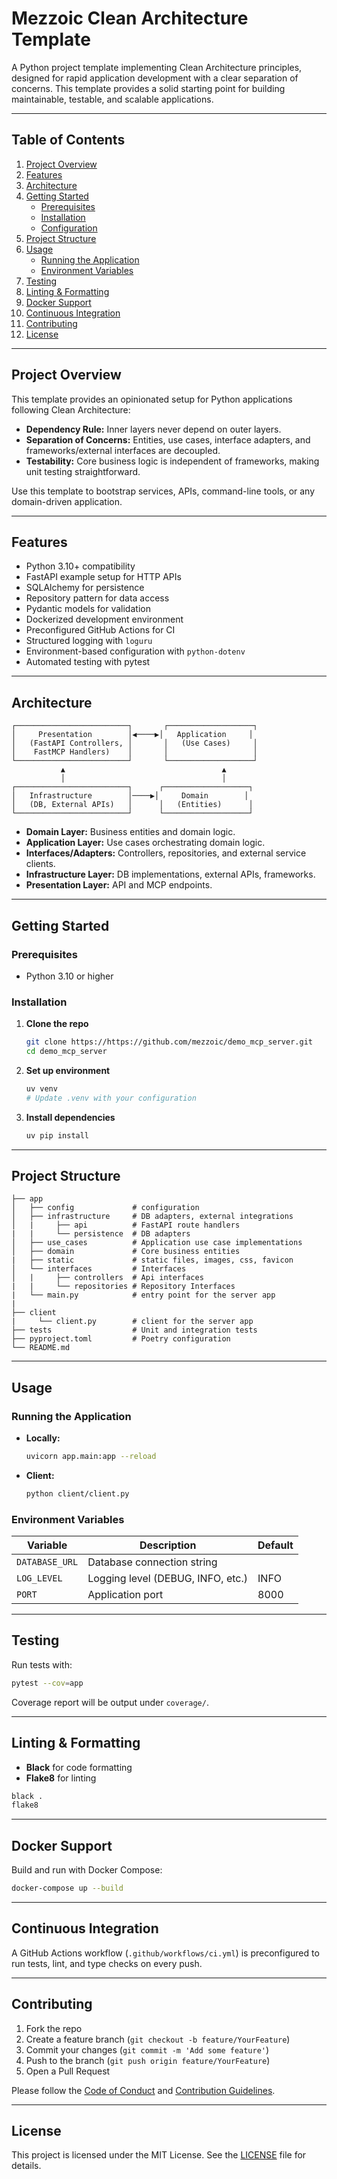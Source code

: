 # Mezzoic Clean Architecture Template

A Python project template implementing Clean Architecture principles, designed for rapid application development with a clear separation of concerns. This template provides a solid starting point for building maintainable, testable, and scalable applications.

---

## Table of Contents

1. [Project Overview](#project-overview)
2. [Features](#features)
3. [Architecture](#architecture)
4. [Getting Started](#getting-started)
   - [Prerequisites](#prerequisites)
   - [Installation](#installation)
   - [Configuration](#configuration)
5. [Project Structure](#project-structure)
6. [Usage](#usage)
   - [Running the Application](#running-the-application)
   - [Environment Variables](#environment-variables)
7. [Testing](#testing)
8. [Linting & Formatting](#linting--formatting)
9. [Docker Support](#docker-support)
10. [Continuous Integration](#continuous-integration)
11. [Contributing](#contributing)
12. [License](#license)

---

## Project Overview

This template provides an opinionated setup for Python applications following Clean Architecture:

- **Dependency Rule:** Inner layers never depend on outer layers.
- **Separation of Concerns:** Entities, use cases, interface adapters, and frameworks/external interfaces are decoupled.
- **Testability:** Core business logic is independent of frameworks, making unit testing straightforward.

Use this template to bootstrap services, APIs, command-line tools, or any domain-driven application.

---

## Features

- Python 3.10+ compatibility
- FastAPI example setup for HTTP APIs
- SQLAlchemy for persistence
- Repository pattern for data access
- Pydantic models for validation
- Dockerized development environment
- Preconfigured GitHub Actions for CI
- Structured logging with `loguru`
- Environment-based configuration with `python-dotenv`
- Automated testing with pytest

---

## Architecture

```
┌─────────────────────────┐       ┌───────────────────┐
│     Presentation        │◀────▶│   Application     │
│   (FastAPI Controllers, │       │   (Use Cases)     │
│    FastMCP Handlers)    │       │                   │
└─────────────────────────┘       └───────────────────┘
           ▲                                   ▲
           │                                   │
┌─────────────────────────┐      ┌───────────────────┐
│   Infrastructure        │────▶│     Domain        │
│   (DB, External APIs)   │      │   (Entities)      │
└─────────────────────────┘      └───────────────────┘
```

- **Domain Layer:** Business entities and domain logic.
- **Application Layer:** Use cases orchestrating domain logic.
- **Interfaces/Adapters:** Controllers, repositories, and external service clients.
- **Infrastructure Layer:** DB implementations, external APIs, frameworks.
- **Presentation Layer:** API and MCP endpoints.
---

## Getting Started

### Prerequisites

- Python 3.10 or higher

### Installation

1. **Clone the repo**

   ```bash
   git clone https://https://github.com/mezzoic/demo_mcp_server.git
   cd demo_mcp_server
   ```

2. **Set up environment**

   ```bash
   uv venv
   # Update .venv with your configuration
   ```

3. **Install dependencies**

   ```bash
   uv pip install      
   ```

---

## Project Structure

```
├── app
│   ├── config             # configuration
│   ├── infrastructure     # DB adapters, external integrations
│   |     ├── api          # FastAPI route handlers
|   |     └── persistence  # DB adapters
│   ├── use_cases          # Application use case implementations
│   ├── domain             # Core business entities
|   ├── static             # static files, images, css, favicon
│   └── interfaces         # Interfaces
│   |     ├── controllers  # Api interfaces
|   |     └── repositories # Repository Interfaces
|   └── main.py            # entry point for the server app
|   
├── client
|     └── client.py        # client for the server app
├── tests                  # Unit and integration tests
├── pyproject.toml         # Poetry configuration
└── README.md
```

---

## Usage

### Running the Application

- **Locally:**
  ```bash
  uvicorn app.main:app --reload
  ```

- **Client:**
  ```bash
  python client/client.py

  ```

### Environment Variables

| Variable       | Description                       | Default |
| -------------- | --------------------------------- | ------- |
| `DATABASE_URL` | Database connection string        |         |
| `LOG_LEVEL`    | Logging level (DEBUG, INFO, etc.) | INFO    |
| `PORT`         | Application port                  | 8000    |

---

## Testing

Run tests with:

```bash
pytest --cov=app
```

Coverage report will be output under `coverage/`.

---

## Linting & Formatting

- **Black** for code formatting
- **Flake8** for linting

```bash
black .
flake8
```

---

## Docker Support

Build and run with Docker Compose:

```bash
docker-compose up --build
```

---

## Continuous Integration

A GitHub Actions workflow (`.github/workflows/ci.yml`) is preconfigured to run tests, lint, and type checks on every push.

---

## Contributing

1. Fork the repo
2. Create a feature branch (`git checkout -b feature/YourFeature`)
3. Commit your changes (`git commit -m 'Add some feature'`)
4. Push to the branch (`git push origin feature/YourFeature`)
5. Open a Pull Request

Please follow the [Code of Conduct](CODE_OF_CONDUCT.md) and [Contribution Guidelines](CONTRIBUTING.md).

---

## License

This project is licensed under the MIT License. See the [LICENSE](LICENSE) file for details.

